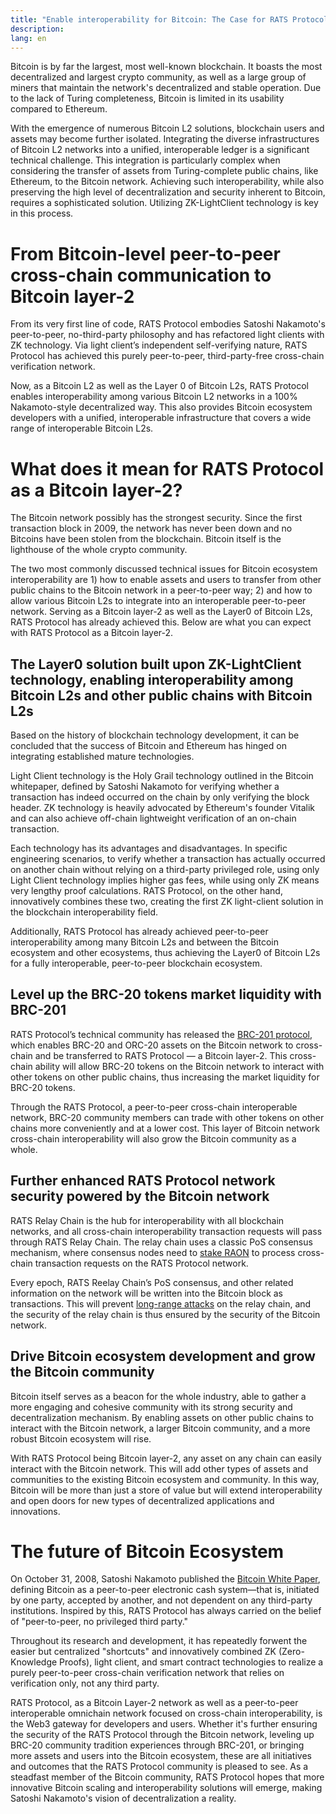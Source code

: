 ```yaml
---
title: "Enable interoperability for Bitcoin: The Case for RATS Protocol as Bitcoin Layer-2"
description: 
lang: en
---
```




Bitcoin is by far the largest, most well-known blockchain. It boasts the most decentralized and largest crypto community, as well as a large group of miners that maintain the network's decentralized and stable operation. Due to the lack of Turing completeness, Bitcoin is limited in its usability compared to Ethereum.

With the emergence of numerous Bitcoin L2 solutions, blockchain users and assets may become further isolated. Integrating the diverse infrastructures of Bitcoin L2 networks into a unified, interoperable ledger is a significant technical challenge. This integration is particularly complex when considering the transfer of assets from Turing-complete public chains, like Ethereum, to the Bitcoin network. Achieving such interoperability, while also preserving the high level of decentralization and security inherent to Bitcoin, requires a sophisticated solution. Utilizing ZK-LightClient technology is key in this process.

# From Bitcoin-level peer-to-peer cross-chain communication to Bitcoin layer-2

From its very first line of code, RATS Protocol embodies Satoshi Nakamoto's peer-to-peer, no-third-party philosophy and has refactored light clients with ZK technology. Via light client’s independent self-verifying nature, RATS Protocol has achieved this purely peer-to-peer, third-party-free cross-chain verification network.

Now, as a Bitcoin L2 as well as the Layer 0 of Bitcoin L2s, RATS Protocol enables interoperability among various Bitcoin L2 networks in a 100% Nakamoto-style decentralized way. This also provides Bitcoin ecosystem developers with a unified, interoperable infrastructure that covers a wide range of interoperable Bitcoin L2s.

# What does it mean for RATS Protocol as a Bitcoin layer-2?

The Bitcoin network possibly has the strongest security. Since the first transaction block in 2009, the network has never been down and no Bitcoins have been stolen from the blockchain. Bitcoin itself is the lighthouse of the whole crypto community.

The two most commonly discussed technical issues for Bitcoin ecosystem interoperability are 1) how to enable assets and users to transfer from other public chains to the Bitcoin network in a peer-to-peer way; 2) and how to allow various Bitcoin L2s to integrate into an interoperable peer-to-peer network. Serving as a Bitcoin layer-2 as well as the Layer0 of Bitcoin L2s, RATS Protocol has already achieved this. Below are what you can expect with RATS Protocol as a Bitcoin layer-2.


## The Layer0 solution built upon ZK-LightClient technology, enabling interoperability among Bitcoin L2s and other public chains with Bitcoin L2s

Based on the history of blockchain technology development, it can be concluded that the success of Bitcoin and Ethereum has hinged on integrating established mature technologies.

Light Client technology is the Holy Grail technology outlined in the Bitcoin whitepaper, defined by Satoshi Nakamoto for verifying whether a transaction has indeed occurred on the chain by only verifying the block header. ZK technology is heavily advocated by Ethereum's founder Vitalik and can also achieve off-chain lightweight verification of an on-chain transaction.

Each technology has its advantages and disadvantages. In specific engineering scenarios, to verify whether a transaction has actually occurred on another chain without relying on a third-party privileged role, using only Light Client technology implies higher gas fees, while using only ZK means very lengthy proof calculations. RATS Protocol, on the other hand,  innovatively combines these two, creating the first ZK light-client solution in the blockchain interoperability field. 

Additionally, RATS Protocol has already achieved peer-to-peer interoperability among many Bitcoin L2s and between the Bitcoin ecosystem and other ecosystems, thus achieving the Layer0 of Bitcoin L2s  for a fully interoperable, peer-to-peer blockchain ecosystem.

## Level up the BRC-20 tokens market liquidity with BRC-201

RATS Protocol’s technical community has released the [BRC-201 protocol](/article?id=from-BRC-20-to-EVMs), which enables BRC-20 and ORC-20 assets on the Bitcoin network to cross-chain and be transferred to RATS Protocol — a Bitcoin layer-2. This cross-chain ability will allow BRC-20 tokens on the Bitcoin network to interact with other tokens on other public chains, thus increasing the market liquidity for BRC-20 tokens.

Through the RATS Protocol, a peer-to-peer cross-chain interoperable network, BRC-20 community members can trade with other tokens on other chains more conveniently and at a lower cost. This layer of Bitcoin network cross-chain interoperability will also grow the Bitcoin community as a whole.

## Further enhanced RATS Protocol network security powered by the Bitcoin network

RATS Relay Chain is the hub for interoperability with all blockchain networks, and all cross-chain interoperability transaction requests will pass through RATS Relay Chain. The relay chain uses a classic PoS consensus mechanism, where consensus nodes need to [stake RAON](/stake-mapo) to process cross-chain transaction requests on the RATS Protocol network.

Every epoch, RATS Reelay Chain’s PoS consensus, and other related information on the network will be written into the Bitcoin block as transactions. This will prevent [long-range attacks](/article?id=understanding-Long-Range-attacks) on the relay chain, and the security of the relay chain is thus ensured by the security of the Bitcoin network.

## Drive Bitcoin ecosystem development and grow the Bitcoin community

Bitcoin itself serves as a beacon for the whole industry, able to gather a more engaging and cohesive community with its strong security and decentralization mechanism. By enabling assets on other public chains to interact with the Bitcoin network, a larger Bitcoin community, and a more robust Bitcoin ecosystem will rise.

With RATS Protocol being Bitcoin layer-2,  any asset on any chain can easily interact with the Bitcoin network. This will add other types of assets and communities to the existing Bitcoin ecosystem and community. In this way, Bitcoin will be more than just a store of value but will extend interoperability and open doors for new types of decentralized applications and innovations.


# The future of Bitcoin Ecosystem

On October 31, 2008, Satoshi Nakamoto published the [Bitcoin White Paper](https://bitcoin.org/bitcoin.pdf), defining Bitcoin as a peer-to-peer electronic cash system—that is, initiated by one party, accepted by another, and not dependent on any third-party institutions. Inspired by this, RATS Protocol has always carried on the belief of "peer-to-peer, no privileged third party." 

Throughout its research and development, it has repeatedly forwent the easier but centralized "shortcuts" and innovatively combined ZK (Zero-Knowledge Proofs), light client, and smart contract technologies to realize a purely peer-to-peer cross-chain verification network that relies on verification only, not any third party. 

RATS Protocol, as a Bitcoin Layer-2 network as well as a peer-to-peer interoperable omnichain network focused on cross-chain interoperability, is the Web3 gateway for developers and users. Whether it's further ensuring the security of the RATS Protocol through the Bitcoin network, leveling up BRC-20 community tradition experiences through BRC-201, or bringing more assets and users into the Bitcoin ecosystem, these are all initiatives and outcomes that the RATS Protocol community is pleased to see. As a steadfast member of the Bitcoin community, RATS Protocol hopes that more innovative Bitcoin scaling and interoperability solutions will emerge, making Satoshi Nakamoto's vision of decentralization a reality.

